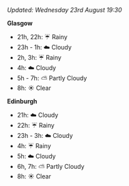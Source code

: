 *Updated: Wednesday 23rd August 19:30*

**Glasgow**

* 21h, 22h: :umbrella: Rainy
* 23h - 1h: :cloud: Cloudy
* 2h, 3h: :umbrella: Rainy
* 4h: :cloud: Cloudy
* 5h - 7h: :partly_sunny: Partly Cloudy
* 8h: :sunny: Clear

**Edinburgh**

* 21h: :cloud: Cloudy
* 22h: :umbrella: Rainy
* 23h - 3h: :cloud: Cloudy
* 4h: :umbrella: Rainy
* 5h: :cloud: Cloudy
* 6h, 7h: :partly_sunny: Partly Cloudy
* 8h: :sunny: Clear

